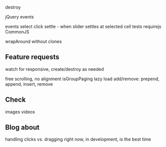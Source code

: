 <!-- set initial x to seleted cell -->
<!-- quad limit dragging from ends -->
<!-- test margins on items -->
<!-- window resize logic -->
<!-- previous / next buttons -->
<!-- disable prev/next buttons when at end of cells -->
<!-- pager dots -->
<!-- click event - links, buttons, inputs -->
destroy
<!-- only animate when moving -->
<!-- add translate -->
<!-- jQuery bridget -->
jQuery events
<!-- HTML init -->
events
  select
  click
  settle - when slider settles at selected cell
tests
requirejs
CommonJS
<!-- isOriginLeft: false -->
wrapAround without clones
<!-- Flickity.data -->

<!-- isWrapAround -->
<!-- IE8 button -->

## Feature requests

<!-- keyboard events -->
watch for responsive, create/destroy as needed
<!-- autoPlay -->
free scrolling, no alignment
isGroupPaging
lazy load
add/remove: prepend, append, insert, remove

## Check

images
videos
<!-- dragEnd quadLimit on full-width cells -->

## Blog about

<!-- wrapAround -->
handling clicks vs. dragging
right now, in development, is the best time
